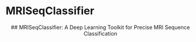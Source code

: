 # MRISeqClassifier
<center>## MRISeqClassifier: A Deep Learning Toolkit for Precise MRI Sequence Classification</center>
